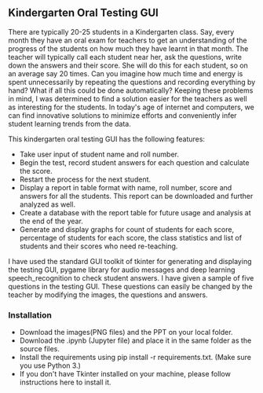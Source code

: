 ## Kindergarten Oral Testing GUI
There are typically 20-25 students in a Kindergarten class. Say, every month they have an oral exam for teachers to get an understanding of the progress of the students on how much they have learnt in that month. The teacher will typically call each student near her, ask the questions, write down the answers and their score. She will do this for each student, so on an average say 20 times. Can you imagine how much time and energy is spent unnecessarily by repeating the questions and recording everything by hand? What if all this could be done automatically? Keeping these problems in mind, I was determined to find a solution easier for the teachers as well as interesting for the students. In today's age of internet and computers, we can find innovative solutions to minimize efforts and conveniently infer student learning trends from the data.

This kindergarten oral testing GUI has the following features:
- Take user input of student name and roll number.
- Begin the test, record student answers for each question and calculate the score.
- Restart the process for the next student.
- Display a report in table format with name, roll number, score and answers for all the students. This report can be downloaded and further analyzed as well.
- Create a database with the report table for future usage and analysis at the end of the year.
- Generate and display graphs for count of students for each score, percentage of students for each score, the class statistics and list of students and their scores who need re-teaching.

I have used the standard GUI toolkit of tkinter for generating and displaying the testing GUI, pygame library for audio messages and deep learning speech_recognition to check student answers. I have given a sample of five questions in the testing GUI. These questions can easily be changed by the teacher by modifying the images, the questions and answers.

### Installation
- Download the images(PNG files) and the PPT on your local folder.
- Download the .ipynb (Jupyter file) and place it in the same folder as the source files.
- Install the requirements using pip install -r requirements.txt. (Make sure you use Python 3.)
- If you don't have Tkinter installed on your machine, please follow instructions here to install it.
